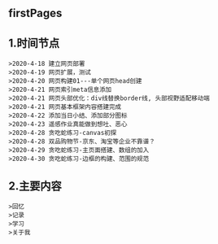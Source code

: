 ## firstPages
## 1.时间节点
	>2020-4-18 建立网页部署
	>2020-4-19 网页扩展，测试
	>2020-4-20 网页构建01---单个网页head创建
	>2020-4-21 网页索引meta信息添加
	>2020-4-21 网页头部优化：div线替换border线, 头部视野适配移动端
	>2020-4-21 网页基本框架内容搭建完成
	>2020-4-22 添加当日小结、添加部分图标
	>2020-4-23 遥感作业真能做到想吐、恶心
	>2020-4-28 贪吃蛇练习-canvas初探
	>2020-4-28 双品购物节-京东、淘宝等企业不靠谱？
	>2020-4-29 贪吃蛇练习-主页面搭建、数组的加入
	>2020-4-30 贪吃蛇练习-边框的构建、范围的规范
## 2.主要内容
	>回忆
	>记录
	>学习
	>关于我
